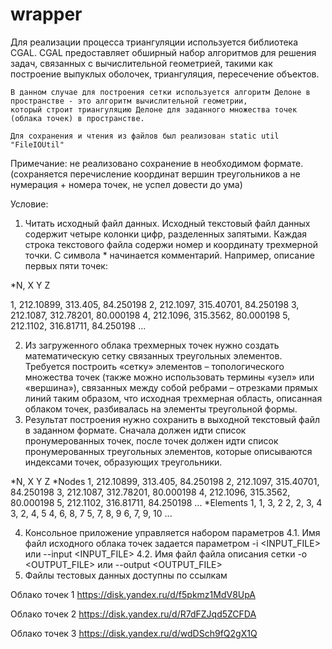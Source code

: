 # wrapper

Для реализации процесса триангуляции используется библиотека CGAL. CGAL предоставляет обширный набор алгоритмов для решения задач, 
    связанных с вычислительной геометрией, такими как построение выпуклых оболочек, триангуляция, пересечение объектов.

    В данном случае для построения сетки используется алгоритм Делоне в пространстве - это алгоритм вычислительной геометрии, 
    который строит триангуляцию Делоне для заданного множества точек (облака точек) в пространстве. 

    Для сохранения и чтения из файлов был реализован static util "FileIOUtil"


Примечание: не реализовано сохранение в необходимом формате. (сохраняется перечисление координат вершин треугольников а не нумерация + номера точек, не успел довести до ума)


Условие:


1. Читать исходный файл данных.
Исходный текстовый файл данных содержит четыре колонки цифр, разделенных запятыми. 
Каждая строка текстового файла содержи номер и координату трехмерной точки.
С символа * начинается комментарий. Например, описание первых пяти точек:

*N,            X             Y             Z
  
1,    212.10899,      313.405,    84.250198
2,     212.1097,    315.40701,    84.250198
3,     212.1087,    312.78201,    80.000198
4,     212.1096,     315.3562,    80.000198
5,     212.1102,    316.81711,    84.250198
...

2. Из загруженного облака трехмерных точек нужно создать математическую сетку связанных треугольных элементов.
Требуется построить «сетку» элементов – топологического множества точек (также можно использовать термины «узел» или «вершина»), связанных между собой ребрами – отрезками прямых линий таким образом, что исходная трехмерная область, описанная облаком точек, разбивалась на элементы треугольной формы.
3. Результат построения нужно сохранить в выходной текстовый файл в заданном формате.
Сначала должен идти список пронумерованных точек, после точек должен идти список пронумерованных треугольных элементов, которые описываются индексами точек, образующих треугольники.

*N,            X             Y             Z
*Nodes
1,    212.10899,      313.405,    84.250198
2,     212.1097,    315.40701,    84.250198
3,     212.1087,    312.78201,    80.000198
4,     212.1096,     315.3562,    80.000198
5,     212.1102,    316.81711,    84.250198
...
*Elements
1,            1,            3,            2
2,            2,            3,            4
3,            2,            4,            5
4,            6,            8,            7
5,            7,            8,            9
6,            7,            9,           10
...

4. Консольное приложение управляется набором параметров
4.1. Имя файл исходного облака точек задается параметром -i <INPUT_FILE> или  --input <INPUT_FILE>
4.2. Имя файл файла описания сетки -o <OUTPUT_FILE> или  --output <OUTPUT_FILE>
5. Файлы тестовых данных доступны по ссылкам

Облако точек 1
https://disk.yandex.ru/d/f5pkmz1MdV8UpA

Облако точек 2
https://disk.yandex.ru/d/R7dFZJqd5ZCFDA

Облако точек 3
https://disk.yandex.ru/d/wdDSch9fQ2gX1Q


    
